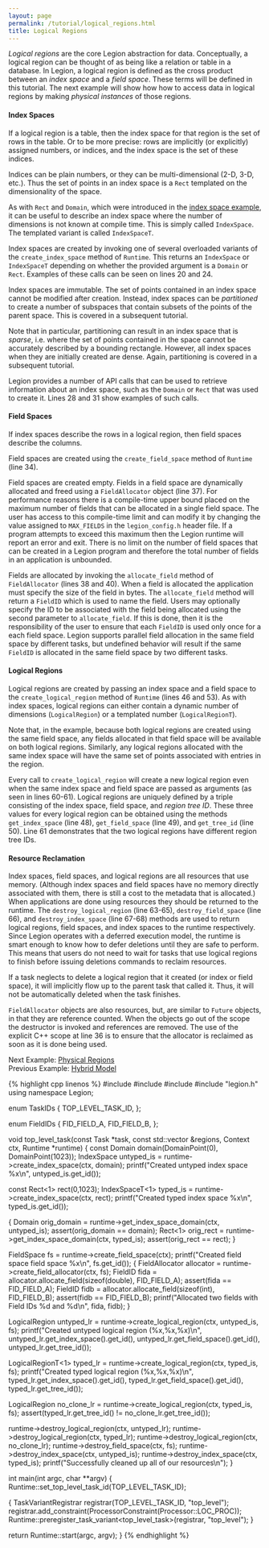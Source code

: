```yaml
---
layout: page
permalink: /tutorial/logical_regions.html
title: Logical Regions
---
```


*Logical regions* are the core Legion abstraction for
data. Conceptually, a logical region can be thought of as being like a
relation or table in a database. In Legion, a logical region is
defined as the cross product between an *index space* and a *field
space*. These terms will be defined in this tutorial. The next example
will show how how to access data in logical regions by making
*physical instances* of those regions.

#### Index Spaces ####

If a logical region is a table, then the index space for that region
is the set of rows in the table. Or to be more precise: rows are
implicitly (or explicitly) assigned numbers, or indices, and the index
space is the set of these indices.

Indices can be plain numbers, or they can be multi-dimensional (2-D,
3-D, etc.). Thus the set of points in an index space is a `Rect`
templated on the dimensionality of the space.

As with `Rect` and `Domain`, which were introduced in the [index space
example](/tutorial/index_tasks.html), it can be useful to describe an
index space where the number of dimensions is not known at compile
time. This is simply called `IndexSpace`. The templated variant is
called `IndexSpaceT`.

Index spaces are created by invoking one of several overloaded
variants of the `create_index_space` method of `Runtime`. This returns
an `IndexSpace` or `IndexSpaceT` depending on whether the provided
argument is a `Domain` or `Rect`. Examples of these calls can be seen
on lines 20 and 24.

Index spaces are immutable. The set of points contained in an index
space cannot be modified after creation. Instead, index spaces can be
*partitioned* to create a number of subspaces that contain subsets of
the points of the parent space. This is covered in a subsequent
tutorial.

Note that in particular, partitioning can result in an index space
that is *sparse*, i.e. where the set of points contained in the space
cannot be accurately described by a bounding rectangle. However, all
index spaces when they are initially created are dense. Again,
partitioning is covered in a subsequent tutorial.

Legion provides a number of API calls that can be used to retrieve
information about an index space, such as the `Domain` or `Rect` that
was used to create it. Lines 28 and 31 show examples of
such calls.

#### Field Spaces ####

If index spaces describe the rows in a logical region, then field
spaces describe the columns.

Field spaces are created using the `create_field_space` method of
`Runtime` (line 34).

Field spaces are created empty. Fields in a field space are
dynamically allocated and freed using a `FieldAllocator` object (line
37). For performance reasons there is a compile-time upper bound
placed on the maximum number of fields that can be allocated in a
single field space. The user has access to this compile-time limit and
can modify it by changing the value assigned to `MAX_FIELDS` in the
`legion_config.h` header file. If a program attempts to exceed this
maximum then the Legion runtime will report an error and exit. There
is no limit on the number of field spaces that can be created in a
Legion program and therefore the total number of fields in an
application is unbounded.

Fields are allocated by invoking the `allocate_field`
method of `FieldAllocator` (lines 38 and 40). When a
field is allocated the application must specify
the size of the field in bytes.
The `allocate_field` method will return a `FieldID`
which is used to name the field. Users may optionally
specify the ID to be associated with the field being
allocated using the second parameter to `allocate_field`.
If this is done, then it is the responsibility of the
user to ensure that each `FieldID` is used only once
for a each field space. Legion supports parallel field
allocation in the same field space by different tasks,
but undefined behavior will result if the same `FieldID`
is allocated in the same field space by two different tasks.

#### Logical Regions ####

Logical regions are created by passing an index space and a field
space to the `create_logical_region` method of `Runtime` (lines 46 and
53). As with index spaces, logical regions can either contain a
dynamic number of dimensions (`LogicalRegion`) or a templated number
(`LogicalRegionT`).

Note that, in the example, because both logical regions are created
using the same field space, any fields allocated in that field space
will be available on both logical regions. Similarly, any logical
regions allocated with the same index space will have the same set of
points associated with entries in the region.

Every call to `create_logical_region` will create a new logical region
even when the same index space and field space are passed as arguments
(as seen in lines 60-61). Logical regions are uniquely defined by a
triple consisting of the index space, field space, and _region tree
ID_. These three values for every logical region can be obtained using
the methods `get_index_space` (line 48), `get_field_space` (line 49),
and `get_tree_id` (line 50). Line 61 demonstrates that the two logical
regions have different region tree IDs.

#### Resource Reclamation ####

Index spaces, field spaces, and logical regions are all resources that
use memory. (Although index spaces and field spaces have no memory
directly associated with them, there is still a cost to the metadata
that is allocated.) When applications are done using
resources they should be returned to the runtime.
The `destroy_logical_region` (line 63-65), `destroy_field_space`
(line 66), and `destroy_index_space` (line 67-68) methods
are used to return logical regions, field spaces,
and index spaces to the runtime respectively. Since
Legion operates with a deferred execution model, the
runtime is smart enough to know how to defer deletions
until they are safe to perform. This means that users
do not need to wait for tasks that use logical regions
to finish before issuing deletions commands to
reclaim resources.

If a task neglects to delete a logical region that it created (or
index or field space), it will implicitly flow up to the parent task
that called it. Thus, it will not be automatically deleted when the
task finishes.

`FieldAllocator` objects are also
resources, but, are similar to `Future` objects, in that they
are reference counted. When the objects go out of the scope
the destructor is invoked and references are removed. The use of the
explicit C++ scope at line 36 is to ensure that the allocator is
reclaimed as soon as it is done being used.

Next Example: [Physical Regions](/tutorial/physical_regions.html)  
Previous Example: [Hybrid Model](/tutorial/hybrid.html)

{% highlight cpp linenos %}
#include <cstdio>
#include <cassert>
#include <cstdlib>
#include "legion.h"
using namespace Legion;

enum TaskIDs {
  TOP_LEVEL_TASK_ID,
};

enum FieldIDs {
  FID_FIELD_A,
  FID_FIELD_B,
};

void top_level_task(const Task *task,
                    const std::vector<PhysicalRegion> &regions,
                    Context ctx, Runtime *runtime) {
  const Domain domain(DomainPoint(0), DomainPoint(1023));
  IndexSpace untyped_is = runtime->create_index_space(ctx, domain);
  printf("Created untyped index space %x\n", untyped_is.get_id());

  const Rect<1> rect(0,1023);
  IndexSpaceT<1> typed_is = runtime->create_index_space(ctx, rect);
  printf("Created typed index space %x\n", typed_is.get_id());

  {
    Domain orig_domain = runtime->get_index_space_domain(ctx, untyped_is);
    assert(orig_domain == domain);
    Rect<1> orig_rect = runtime->get_index_space_domain(ctx, typed_is);
    assert(orig_rect == rect);
  }

  FieldSpace fs = runtime->create_field_space(ctx);
  printf("Created field space field space %x\n", fs.get_id());
  {
    FieldAllocator allocator = runtime->create_field_allocator(ctx, fs);
    FieldID fida = allocator.allocate_field(sizeof(double), FID_FIELD_A);
    assert(fida == FID_FIELD_A);
    FieldID fidb = allocator.allocate_field(sizeof(int), FID_FIELD_B);
    assert(fidb == FID_FIELD_B);
    printf("Allocated two fields with Field IDs %d and %d\n", fida, fidb);
  }

  LogicalRegion untyped_lr =
    runtime->create_logical_region(ctx, untyped_is, fs);
  printf("Created untyped logical region (%x,%x,%x)\n",
      untyped_lr.get_index_space().get_id(),
      untyped_lr.get_field_space().get_id(),
      untyped_lr.get_tree_id());

  LogicalRegionT<1> typed_lr =
    runtime->create_logical_region(ctx, typed_is, fs);
  printf("Created typed logical region (%x,%x,%x)\n",
      typed_lr.get_index_space().get_id(),
      typed_lr.get_field_space().get_id(),
      typed_lr.get_tree_id());

  LogicalRegion no_clone_lr =
    runtime->create_logical_region(ctx, typed_is, fs);
  assert(typed_lr.get_tree_id() != no_clone_lr.get_tree_id());

  runtime->destroy_logical_region(ctx, untyped_lr);
  runtime->destroy_logical_region(ctx, typed_lr);
  runtime->destroy_logical_region(ctx, no_clone_lr);
  runtime->destroy_field_space(ctx, fs);
  runtime->destroy_index_space(ctx, untyped_is);
  runtime->destroy_index_space(ctx, typed_is);
  printf("Successfully cleaned up all of our resources\n");
}

int main(int argc, char **argv) {
  Runtime::set_top_level_task_id(TOP_LEVEL_TASK_ID);

  {
    TaskVariantRegistrar registrar(TOP_LEVEL_TASK_ID, "top_level");
    registrar.add_constraint(ProcessorConstraint(Processor::LOC_PROC));
    Runtime::preregister_task_variant<top_level_task>(registrar, "top_level");
  }

  return Runtime::start(argc, argv);
}
{% endhighlight %}
